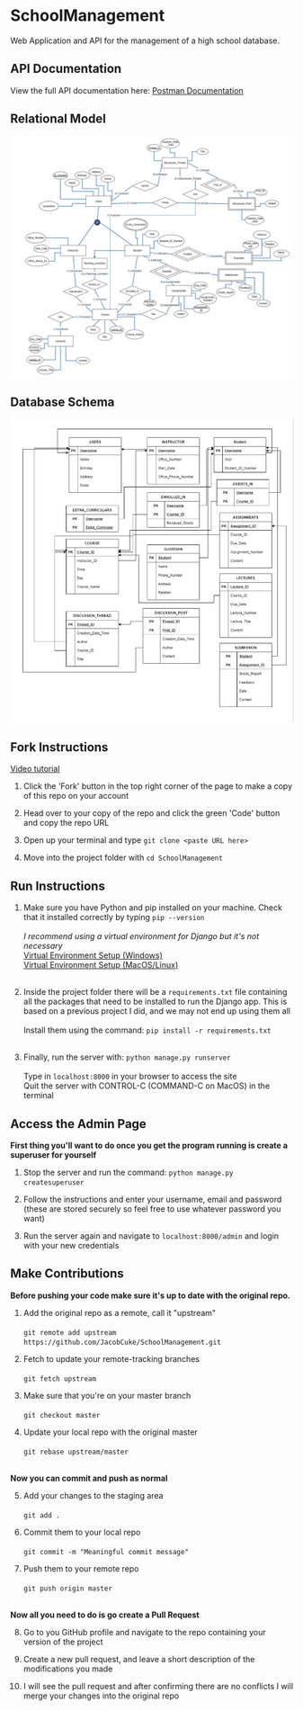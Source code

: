 # SchoolManagement

Web Application and API for the management of a high school database.

## API Documentation

View the full API documentation here: [Postman Documentation](https://documenter.getpostman.com/view/15328019/TzJrBeLq)

## Relational Model
<img src="https://raw.githubusercontent.com/JacobCuke/SchoolManagement/master/schema/relational_model.png"></img>

## Database Schema
<img src="https://raw.githubusercontent.com/JacobCuke/SchoolManagement/master/schema/database_schema.png"></img>

## Fork Instructions

[Video tutorial](https://www.youtube.com/watch?v=HbSjyU2vf6Y&ab_channel=TheNetNinja)

1. Click the 'Fork' button in the top right corner of the page to make a copy of this repo on your account

2. Head over to your copy of the repo and click the green 'Code' button and copy the repo URL

3. Open up your terminal and type `git clone <paste URL here>`

4. Move into the project folder with `cd SchoolManagement`


## Run Instructions

1. Make sure you have Python and pip installed on your machine. Check that it installed correctly by typing `pip --version`<br><br>
*I recommend using a virtual environment for Django but it's not necessary*<br>
[Virtual Environment Setup (Windows)](https://www.youtube.com/watch?v=APOPm01BVrk&ab_channel=CoreySchafer)<br>
[Virtual Environment Setup (MacOS/Linux)](https://www.youtube.com/watch?v=N5vscPTWKOk&ab_channel=CoreySchafer)<br><br>
  
  
2. Inside the project folder there will be a `requirements.txt` file containing all the packages that need to be installed to run the Django app.
This is based on a previous project I did, and we may not end up using them all<br><br>
Install them using the command: `pip install -r requirements.txt`<br><br>


3. Finally, run the server with: `python manage.py runserver`<br><br>
Type in `localhost:8000` in your browser to access the site<br>
Quit the server with CONTROL-C (COMMAND-C on MacOS) in the terminal


## Access the Admin Page

**First thing you'll want to do once you get the program running is create a superuser for yourself**

1. Stop the server and run the command: `python manage.py createsuperuser`

2. Follow the instructions and enter your username, email and password (these are stored securely so feel free to use whatever password you want)

3. Run the server again and navigate to `localhost:8000/admin` and login with your new credentials


## Make Contributions

**Before pushing your code make sure it's up to date with the original repo.**

1. Add the original repo as a remote, call it "upstream"<br><br>
`git remote add upstream https://github.com/JacobCuke/SchoolManagement.git`

2. Fetch to update your remote-tracking branches<br><br>
`git fetch upstream`

3. Make sure that you're on your master branch<br><br>
`git checkout master`

4. Update your local repo with the original master<br><br>
`git rebase upstream/master`<br><br>

**Now you can commit and push as normal**

5. Add your changes to the staging area<br><br>
`git add .`

6. Commit them to your local repo<br><br>
`git commit -m "Meaningful commit message"`

7. Push them to your remote repo<br><br>
`git push origin master`<br><br>

**Now all you need to do is go create a Pull Request**

8. Go to you GitHub profile and navigate to the repo containing your version of the project

9. Create a new pull request, and leave a short description of the modifications you made

10. I will see the pull request and after confirming there are no conflicts I will merge your changes into the original repo





